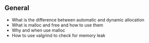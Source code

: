 ## General
- What is the difference between automatic and dynamic allocation
- What is malloc and free and how to use them
- Why and when use malloc
- How to use valgrind to check for memory leak
